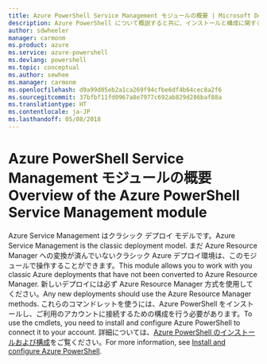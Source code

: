 ```yaml
---
title: Azure PowerShell Service Management モジュールの概要 | Microsoft Docs
description: Azure PowerShell について概説すると共に、インストールと構成に関するページへのリンクを紹介します。
author: sdwheeler
manager: carmonm
ms.product: azure
ms.service: azure-powershell
ms.devlang: powershell
ms.topic: conceptual
ms.author: sewhee
ms.manager: carmonm
ms.openlocfilehash: d9a99d05eb2a1ca269f94cfbe6df4b64cec8a2f6
ms.sourcegitcommit: 37bfbf11fd0967a8e7977c692ab829d286baf88a
ms.translationtype: HT
ms.contentlocale: ja-JP
ms.lasthandoff: 05/08/2018
---
```

# <a name="overview-of-the-azure-powershell-service-management-module"></a><span data-ttu-id="371dd-103">Azure PowerShell Service Management モジュールの概要</span><span class="sxs-lookup"><span data-stu-id="371dd-103">Overview of the Azure PowerShell Service Management module</span></span>

<span data-ttu-id="371dd-104">Azure Service Management はクラシック デプロイ モデルです。</span><span class="sxs-lookup"><span data-stu-id="371dd-104">Azure Service Management is the classic deployment model.</span></span> <span data-ttu-id="371dd-105">まだ Azure Resource Manager への変換が済んでいないクラシック Azure デプロイ環境は、このモジュールで操作することができます。</span><span class="sxs-lookup"><span data-stu-id="371dd-105">This module allows you to work with you classic Azure deployments that have not been converted to Azure Resource Manager.</span></span> <span data-ttu-id="371dd-106">新しいデプロイには必ず Azure Resource Manager 方式を使用してください。</span><span class="sxs-lookup"><span data-stu-id="371dd-106">Any new deployments should use the Azure Resource Manager methods.</span></span> <span data-ttu-id="371dd-107">これらのコマンドレットを使うには、Azure PowerShell をインストールし、ご利用のアカウントに接続するための構成を行う必要があります。</span><span class="sxs-lookup"><span data-stu-id="371dd-107">To use the cmdlets, you need to install and configure Azure PowerShell to connect it to your account.</span></span> <span data-ttu-id="371dd-108">詳細については、[Azure PowerShell のインストールおよび構成](install-azure-ps.md)をご覧ください。</span><span class="sxs-lookup"><span data-stu-id="371dd-108">For more information, see [Install and configure Azure PowerShell](install-azure-ps.md).</span></span>
